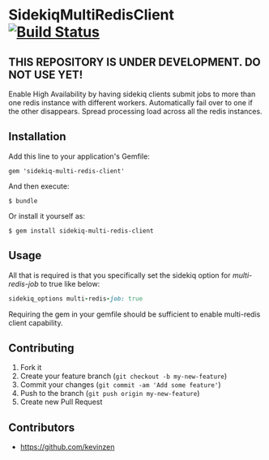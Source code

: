 # SidekiqMultiRedisClient [![Build Status](https://travis-ci.org/form26/sidekiq-unique-jobs.png?branch=master)](https://travis-ci.org/form26/sidekiq-unique-jobs)

## THIS REPOSITORY IS UNDER DEVELOPMENT. DO NOT USE YET!

Enable High Availability by having sidekiq clients submit jobs to more than one redis instance
with different workers. Automatically fail over to one if the other disappears. Spread processing load across all the redis instances.

## Installation

Add this line to your application's Gemfile:

    gem 'sidekiq-multi-redis-client'

And then execute:

    $ bundle

Or install it yourself as:

    $ gem install sidekiq-multi-redis-client

## Usage

All that is required is that you specifically set the sidekiq option for *multi-redis-job* to true like below:

```ruby
sidekiq_options multi-redis-job: true
```

Requiring the gem in your gemfile should be sufficient to enable multi-redis client capability.


## Contributing

1. Fork it
2. Create your feature branch (`git checkout -b my-new-feature`)
3. Commit your changes (`git commit -am 'Add some feature'`)
4. Push to the branch (`git push origin my-new-feature`)
5. Create new Pull Request

## Contributors

- https://github.com/kevinzen
